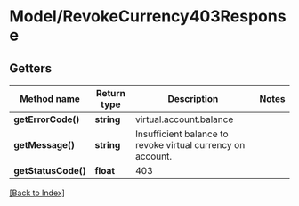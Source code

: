 # Model/RevokeCurrency403Response

## Getters

Method name | Return type | Description | Notes
------------ | ------------- | ------------- | -------------
**getErrorCode()** | **string** | virtual.account.balance |
**getMessage()** | **string** | Insufficient balance to revoke virtual currency on account. |
**getStatusCode()** | **float** | 403 |

[[Back to Index]](../index.md)
